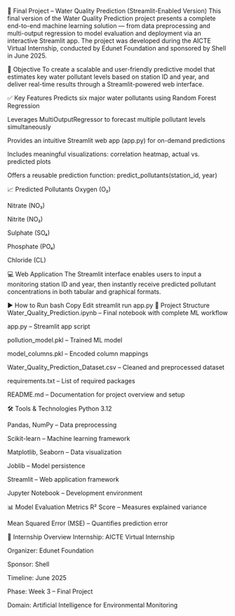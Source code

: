 🌊 Final Project – Water Quality Prediction (Streamlit-Enabled Version)
This final version of the Water Quality Prediction project presents a complete end-to-end machine learning solution — from data preprocessing and multi-output regression to model evaluation and deployment via an interactive Streamlit app. The project was developed during the AICTE Virtual Internship, conducted by Edunet Foundation and sponsored by Shell in June 2025.

🎯 Objective
To create a scalable and user-friendly predictive model that estimates key water pollutant levels based on station ID and year, and deliver real-time results through a Streamlit-powered web interface.

✅ Key Features
Predicts six major water pollutants using Random Forest Regression

Leverages MultiOutputRegressor to forecast multiple pollutant levels simultaneously

Provides an intuitive Streamlit web app (app.py) for on-demand predictions

Includes meaningful visualizations: correlation heatmap, actual vs. predicted plots

Offers a reusable prediction function: predict_pollutants(station_id, year)

📈 Predicted Pollutants
Oxygen (O₂)

Nitrate (NO₃)

Nitrite (NO₂)

Sulphate (SO₄)

Phosphate (PO₄)

Chloride (CL)

💻 Web Application
The Streamlit interface enables users to input a monitoring station ID and year, then instantly receive predicted pollutant concentrations in both tabular and graphical formats.

▶️ How to Run
bash
Copy
Edit
streamlit run app.py
📁 Project Structure
Water_Quality_Prediction.ipynb – Final notebook with complete ML workflow

app.py – Streamlit app script

pollution_model.pkl – Trained ML model

model_columns.pkl – Encoded column mappings

Water_Quality_Prediction_Dataset.csv – Cleaned and preprocessed dataset

requirements.txt – List of required packages

README.md – Documentation for project overview and setup

🛠️ Tools & Technologies
Python 3.12

Pandas, NumPy – Data preprocessing

Scikit-learn – Machine learning framework

Matplotlib, Seaborn – Data visualization

Joblib – Model persistence

Streamlit – Web application framework

Jupyter Notebook – Development environment

📊 Model Evaluation Metrics
R² Score – Measures explained variance

Mean Squared Error (MSE) – Quantifies prediction error

📅 Internship Overview
Internship: AICTE Virtual Internship

Organizer: Edunet Foundation

Sponsor: Shell

Timeline: June 2025

Phase: Week 3 – Final Project

Domain: Artificial Intelligence for Environmental Monitoring

